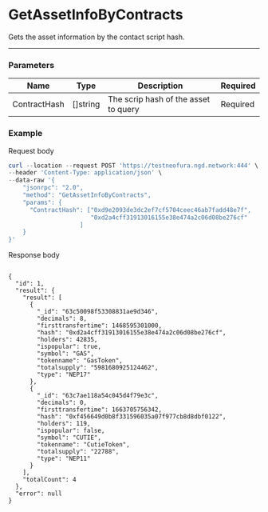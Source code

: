 # GetAssetInfoByContracts

Gets the asset information by the contact script hash.
<hr>

### Parameters

|    Name    | Type     | Description | Required |
| ---------- |----------|    ------    | ----|
| ContractHash     | []string | The scrip hash of the asset to query | Required|

### Example

Request body

```powershell
curl --location --request POST 'https://testneofura.ngd.network:444' \
--header 'Content-Type: application/json' \
--data-raw '{
    "jsonrpc": "2.0",
    "method": "GetAssetInfoByContracts",
    "params": {
      "ContractHash": ["0xd9e2093de3dc2ef7cf5704ceec46ab7fadd48e7f",
                       "0xd2a4cff31913016155e38e474a2c06d08be276cf"
                    ]
    }
}'
```

Response body

```json5

{
  "id": 1,
  "result": {
    "result": [     
      {
        "_id": "63c50098f53308831ae9d346",
        "decimals": 8,
        "firsttransfertime": 1468595301000,
        "hash": "0xd2a4cff31913016155e38e474a2c06d08be276cf",
        "holders": 42835,
        "ispopular": true,
        "symbol": "GAS",
        "tokenname": "GasToken",
        "totalsupply": "5981680925124462",
        "type": "NEP17"
      },
      {
        "_id": "63c7ae118a54c045d4f79e3c",
        "decimals": 0,
        "firsttransfertime": 1663705756342,
        "hash": "0xf456649d0b8f331596035a07f977cb8d8dbf0122",
        "holders": 119,
        "ispopular": false,
        "symbol": "CUTIE",
        "tokenname": "CutieToken",
        "totalsupply": "22788",
        "type": "NEP11"
      }
    ],
    "totalCount": 4
  },
  "error": null
}
```
